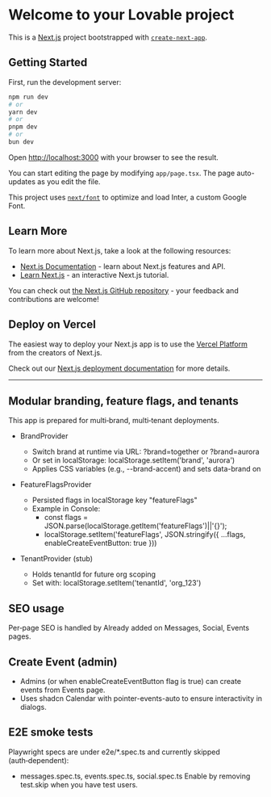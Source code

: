 # Welcome to your Lovable project

This is a [Next.js](https://nextjs.org/) project bootstrapped with [`create-next-app`](https://github.com/vercel/next.js/tree/canary/packages/create-next-app).

## Getting Started

First, run the development server:

```bash
npm run dev
# or
yarn dev
# or
pnpm dev
# or
bun dev
```

Open [http://localhost:3000](http://localhost:3000) with your browser to see the result.

You can start editing the page by modifying `app/page.tsx`. The page auto-updates as you edit the file.

This project uses [`next/font`](https://nextjs.org/docs/font) to optimize and load Inter, a custom Google Font.

## Learn More

To learn more about Next.js, take a look at the following resources:

- [Next.js Documentation](https://nextjs.org/docs) - learn about Next.js features and API.
- [Learn Next.js](https://nextjs.org/learn) - an interactive Next.js tutorial.

You can check out [the Next.js GitHub repository](https://github.com/vercel/next.js/) - your feedback and contributions are welcome!

## Deploy on Vercel

The easiest way to deploy your Next.js app is to use the [Vercel Platform](https://vercel.com/new?utm_medium=default-template&filter=next.js&utm_source=create-next-app) from the creators of Next.js.

Check out our [Next.js deployment documentation](https://nextjs.org/docs/deployment) for more details.

---

## Modular branding, feature flags, and tenants

This app is prepared for multi‑brand, multi‑tenant deployments.

- BrandProvider
  - Switch brand at runtime via URL: ?brand=together or ?brand=aurora
  - Or set in localStorage: localStorage.setItem('brand', 'aurora')
  - Applies CSS variables (e.g., --brand-accent) and sets data-brand on <html>

- FeatureFlagsProvider
  - Persisted flags in localStorage key "featureFlags"
  - Example in Console:
    - const flags = JSON.parse(localStorage.getItem('featureFlags')||'{}');
    - localStorage.setItem('featureFlags', JSON.stringify({ ...flags, enableCreateEventButton: true }))

- TenantProvider (stub)
  - Holds tenantId for future org scoping
  - Set with: localStorage.setItem('tenantId', 'org_123')

## SEO usage
Per‑page SEO is handled by <SEO title="..." description="..." canonical="/path" />
Already added on Messages, Social, Events pages.

## Create Event (admin)
- Admins (or when enableCreateEventButton flag is true) can create events from Events page.
- Uses shadcn Calendar with pointer-events-auto to ensure interactivity in dialogs.

## E2E smoke tests
Playwright specs are under e2e/*.spec.ts and currently skipped (auth‑dependent):
- messages.spec.ts, events.spec.ts, social.spec.ts
Enable by removing test.skip when you have test users.
